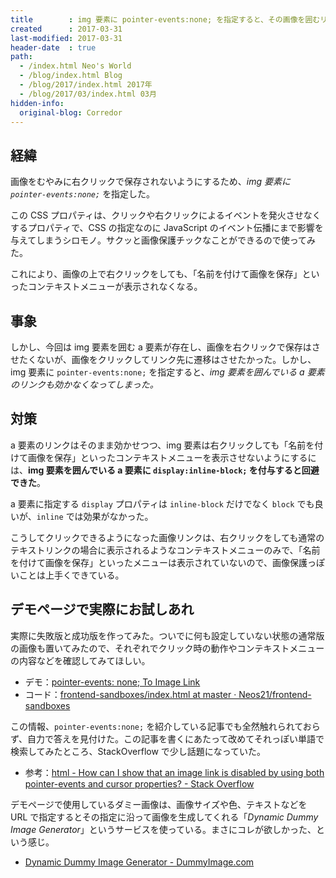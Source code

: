 ```yaml
---
title        : img 要素に pointer-events:none; を指定すると、その画像を囲むリンクが効かなくなる件の回避方法
created      : 2017-03-31
last-modified: 2017-03-31
header-date  : true
path:
  - /index.html Neo's World
  - /blog/index.html Blog
  - /blog/2017/index.html 2017年
  - /blog/2017/03/index.html 03月
hidden-info:
  original-blog: Corredor
---
```


## 経緯

画像をむやみに右クリックで保存されないようにするため、_img 要素に `pointer-events:none;`_ を指定した。

この CSS プロパティは、クリックや右クリックによるイベントを発火させなくするプロパティで、CSS の指定なのに JavaScript のイベント伝播にまで影響を与えてしまうシロモノ。サクッと画像保護チックなことができるので使ってみた。

これにより、画像の上で右クリックをしても、「名前を付けて画像を保存」といったコンテキストメニューが表示されなくなる。

## 事象

しかし、今回は img 要素を囲む a 要素が存在し、画像を右クリックで保存はさせたくないが、画像をクリックしてリンク先に遷移はさせたかった。しかし、img 要素に `pointer-events:none;` を指定すると、_img 要素を囲んでいる a 要素のリンクも効かなくなってしまった。_

## 対策

a 要素のリンクはそのまま効かせつつ、img 要素は右クリックしても「名前を付けて画像を保存」といったコンテキストメニューを表示させないようにするには、**img 要素を囲んでいる a 要素に `display:inline-block;` を付与すると回避できた**。

a 要素に指定する `display` プロパティは `inline-block` だけでなく `block` でも良いが、`inline` では効果がなかった。

こうしてクリックできるようになった画像リンクは、右クリックをしても通常のテキストリンクの場合に表示されるようなコンテキストメニューのみで、「名前を付けて画像を保存」といったメニューは表示されていないので、画像保護っぽいことは上手くできている。

## デモページで実際にお試しあれ

実際に失敗版と成功版を作ってみた。ついでに何も設定していない状態の通常版の画像も置いてみたので、それぞれでクリック時の動作やコンテキストメニューの内容などを確認してみてほしい。

- デモ：[pointer-events: none; To Image Link](https://neos21.github.io/frontend-sandboxes/pointer-events-none-to-image-link/index.html)
- コード：[frontend-sandboxes/index.html at master · Neos21/frontend-sandboxes](https://github.com/neos21/frontend-sandboxes/blob/master/pointer-events-none-to-image-link/index.html)

この情報、`pointer-events:none;` を紹介している記事でも全然触れられておらず、自力で答えを見付けた。この記事を書くにあたって改めてそれっぽい単語で検索してみたところ、StackOverflow で少し話題になっていた。

- 参考：[html - How can I show that an image link is disabled by using both pointer-events and cursor properties? - Stack Overflow](http://stackoverflow.com/questions/26494521/how-can-i-show-that-an-image-link-is-disabled-by-using-both-pointer-events-and-c)

デモページで使用しているダミー画像は、画像サイズや色、テキストなどを URL で指定するとその指定に沿って画像を生成してくれる「_Dynamic Dummy Image Generator_」というサービスを使っている。まさにコレが欲しかった、という感じ。

- [Dynamic Dummy Image Generator - DummyImage.com](https://dummyimage.com/)
